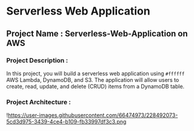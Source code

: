 # Serverless Web Application
## Project Name : Serverless-Web-Application on AWS

### Project Description :
In this project, you will build a serverless web application using `#ffffff`  AWS Lambda, DynamoDB, and S3. The application will allow users to create, read, update, and delete (CRUD) items from a DynamoDB table.

### Project Architecture :

!https://user-images.githubusercontent.com/66474973/228492073-5cd3d975-3439-4ce4-b109-fb33997df3c3.png

